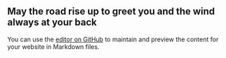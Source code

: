## May the road rise up to greet you and the wind always at your back

You can use the [editor on GitHub](https://github.com/MGouldMMG/mgouldmmg.github.io/edit/master/index.md) to maintain and preview the content for your website in Markdown files.



